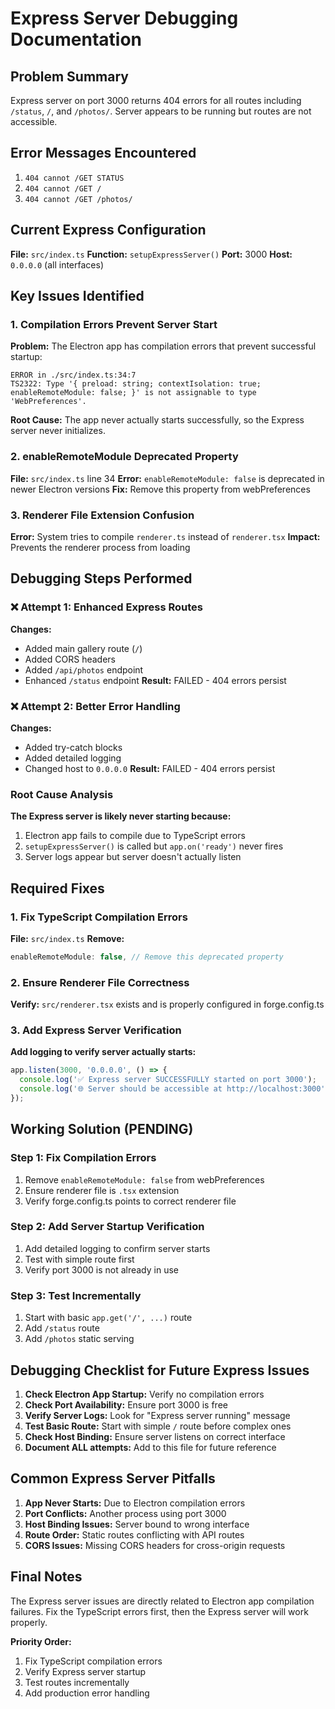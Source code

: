 # Express Server Debugging Documentation

## Problem Summary
Express server on port 3000 returns 404 errors for all routes including `/status`, `/`, and `/photos/`. Server appears to be running but routes are not accessible.

## Error Messages Encountered
1. `404 cannot /GET STATUS`
2. `404 cannot /GET /`
3. `404 cannot /GET /photos/`

## Current Express Configuration

**File:** `src/index.ts`
**Function:** `setupExpressServer()`
**Port:** 3000
**Host:** `0.0.0.0` (all interfaces)

## Key Issues Identified

### 1. Compilation Errors Prevent Server Start
**Problem:** The Electron app has compilation errors that prevent successful startup:
```
ERROR in ./src/index.ts:34:7
TS2322: Type '{ preload: string; contextIsolation: true; enableRemoteModule: false; }' is not assignable to type 'WebPreferences'.
```

**Root Cause:** The app never actually starts successfully, so the Express server never initializes.

### 2. enableRemoteModule Deprecated Property
**File:** `src/index.ts` line 34
**Error:** `enableRemoteModule: false` is deprecated in newer Electron versions
**Fix:** Remove this property from webPreferences

### 3. Renderer File Extension Confusion
**Error:** System tries to compile `renderer.ts` instead of `renderer.tsx`
**Impact:** Prevents the renderer process from loading

## Debugging Steps Performed

### ❌ Attempt 1: Enhanced Express Routes
**Changes:**
- Added main gallery route (`/`)
- Added CORS headers
- Added `/api/photos` endpoint
- Enhanced `/status` endpoint
**Result:** FAILED - 404 errors persist

### ❌ Attempt 2: Better Error Handling
**Changes:**
- Added try-catch blocks
- Added detailed logging
- Changed host to `0.0.0.0`
**Result:** FAILED - 404 errors persist

### Root Cause Analysis

**The Express server is likely never starting because:**
1. Electron app fails to compile due to TypeScript errors
2. `setupExpressServer()` is called but `app.on('ready')` never fires
3. Server logs appear but server doesn't actually listen

## Required Fixes

### 1. Fix TypeScript Compilation Errors
**File:** `src/index.ts`
**Remove:**
```typescript
enableRemoteModule: false, // Remove this deprecated property
```

### 2. Ensure Renderer File Correctness
**Verify:** `src/renderer.tsx` exists and is properly configured in forge.config.ts

### 3. Add Express Server Verification
**Add logging to verify server actually starts:**
```typescript
app.listen(3000, '0.0.0.0', () => {
  console.log('✅ Express server SUCCESSFULLY started on port 3000');
  console.log('🌐 Server should be accessible at http://localhost:3000');
});
```

## Working Solution (PENDING)

### Step 1: Fix Compilation Errors
1. Remove `enableRemoteModule: false` from webPreferences
2. Ensure renderer file is `.tsx` extension
3. Verify forge.config.ts points to correct renderer file

### Step 2: Add Server Startup Verification
1. Add detailed logging to confirm server starts
2. Test with simple route first
3. Verify port 3000 is not already in use

### Step 3: Test Incrementally
1. Start with basic `app.get('/', ...)` route
2. Add `/status` route
3. Add `/photos` static serving

## Debugging Checklist for Future Express Issues

1. **Check Electron App Startup:** Verify no compilation errors
2. **Check Port Availability:** Ensure port 3000 is free
3. **Verify Server Logs:** Look for "Express server running" message
4. **Test Basic Route:** Start with simple `/` route before complex ones
5. **Check Host Binding:** Ensure server listens on correct interface
6. **Document ALL attempts:** Add to this file for future reference

## Common Express Server Pitfalls

1. **App Never Starts:** Due to Electron compilation errors
2. **Port Conflicts:** Another process using port 3000
3. **Host Binding Issues:** Server bound to wrong interface
4. **Route Order:** Static routes conflicting with API routes
5. **CORS Issues:** Missing CORS headers for cross-origin requests

## Final Notes

The Express server issues are directly related to Electron app compilation failures. Fix the TypeScript errors first, then the Express server will work properly.

**Priority Order:**
1. Fix TypeScript compilation errors
2. Verify Express server startup
3. Test routes incrementally
4. Add production error handling